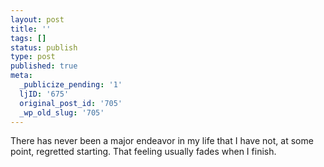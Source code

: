 ```yaml
---
layout: post
title: ''
tags: []
status: publish
type: post
published: true
meta:
  _publicize_pending: '1'
  ljID: '675'
  original_post_id: '705'
  _wp_old_slug: '705'
---
```

There has never been a major endeavor in my life that I have not, at some point, regretted starting.  That feeling usually fades when I finish.
